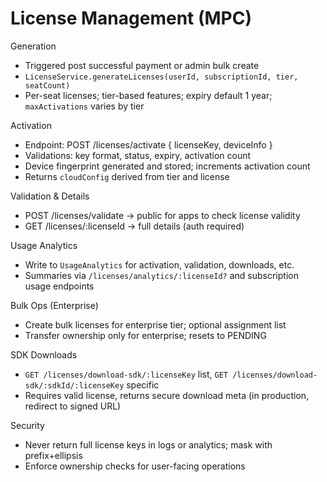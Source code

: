 # License Management (MPC)

Generation
- Triggered post successful payment or admin bulk create
- `LicenseService.generateLicenses(userId, subscriptionId, tier, seatCount)`
- Per-seat licenses; tier-based features; expiry default 1 year; `maxActivations` varies by tier

Activation
- Endpoint: POST /licenses/activate { licenseKey, deviceInfo }
- Validations: key format, status, expiry, activation count
- Device fingerprint generated and stored; increments activation count
- Returns `cloudConfig` derived from tier and license

Validation & Details
- POST /licenses/validate → public for apps to check license validity
- GET /licenses/:licenseId → full details (auth required)

Usage Analytics
- Write to `UsageAnalytics` for activation, validation, downloads, etc.
- Summaries via `/licenses/analytics/:licenseId?` and subscription usage endpoints

Bulk Ops (Enterprise)
- Create bulk licenses for enterprise tier; optional assignment list
- Transfer ownership only for enterprise; resets to PENDING

SDK Downloads
- `GET /licenses/download-sdk/:licenseKey` list, `GET /licenses/download-sdk/:sdkId/:licenseKey` specific
- Requires valid license, returns secure download meta (in production, redirect to signed URL)

Security
- Never return full license keys in logs or analytics; mask with prefix+ellipsis
- Enforce ownership checks for user-facing operations
